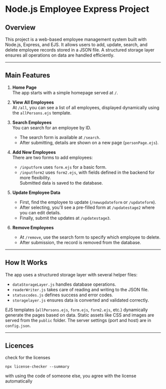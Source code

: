 # **Node.js Employee Express Project**

## **Overview**

This project is a web-based employee management system built with Node.js, Express, and EJS. It allows users to add, update, search, and delete employee records stored in a JSON file. A structured storage layer ensures all operations on data are handled efficiently.

---

## **Main Features**

1. **Home Page**  
   The app starts with a simple homepage served at `/`.

2. **View All Employees**  
   At `/all`, you can see a list of all employees, displayed dynamically using the `allPersons.ejs` template.

3. **Search Employees**  
   You can search for an employee by ID.

   - The search form is available at `/search`.
   - After submitting, details are shown on a new page (`personPage.ejs`).

4. **Add New Employees**  
   There are two forms to add employees:

   - `/inputform` uses `form.ejs` for a basic form.
   - `/inputform2` uses `form2.ejs`, with fields defined in the backend for more flexibility.  
     Submitted data is saved to the database.

5. **Update Employee Data**

   - First, find the employee to update (`/newupdateform` or `/updateform`).
   - After selecting, you'll see a pre-filled form at `/updatestage2` where you can edit details.
   - Finally, submit the updates at `/updatestage3`.

6. **Remove Employees**
   - At `/remove`, use the search form to specify which employee to delete.
   - After submission, the record is removed from the database.

---

## **How It Works**

The app uses a structured storage layer with several helper files:

- `dataStorageLayer.js` handles database operations.
- `readerWriter.js` takes care of reading and writing to the JSON file.
- `statuscodes.js` defines success and error codes.
- `storagelayer.js` ensures data is converted and validated correctly.

EJS templates (`allPersons.ejs`, `form.ejs`, `form2.ejs`, etc.) dynamically generate the pages based on data. Static assets like CSS and images are served from the `public` folder. The server settings (port and host) are in `config.json`.

---

## Licences

check for the licenses

```shell
npx license-checker --summary
```

with using the code of someone else, you agree with the license automatically
